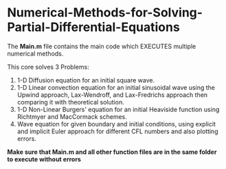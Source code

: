 # Numerical-Methods-for-Solving-Partial-Differential-Equations

The **Main.m** file contains the main code which EXECUTES multiple numerical methods.

This core solves 3 Problems:

1. 1-D Diffusion equation for an initial square wave.
2. 1-D Linear convection equation for an initial sinusoidal wave using the Upwind approach, Lax-Wendroff, and Lax-Fredrichs approach then comparing it with theoretical solution.
3. 1-D Non-Linear Burgers' equation for an initial Heaviside function using Richtmyer and MacCormack schemes.
4. Wave equation for given boundary and initial conditions, using explicit and implicit Euler approach for different CFL numbers and also plotting errors.

**Make sure that Main.m and all other function files are in the same folder to execute without errors**
